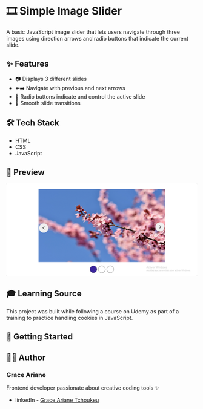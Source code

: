 # 🎞️ Simple Image Slider

A basic JavaScript image slider that lets users navigate through three images using direction arrows and radio buttons that indicate the current slide.

## ✨ Features

- 📷 Displays 3 different slides  
- ⬅️➡️ Navigate with previous and next arrows  
- 🔘 Radio buttons indicate and control the active slide  
- 🎯 Smooth slide transitions  

## 🛠️ Tech Stack

- HTML  
- CSS  
- JavaScript

## 📸 Preview

![preview](ressources/preview.png)

## 🎓 Learning Source
This project was built while following a course on Udemy as part of a training to practice handling cookies in JavaScript.

## 🚀 Getting Started


## 👨‍💻 Author

### Grace Ariane
Frontend developer passionate about creative coding tools ✨
- linkedIn - [Grace Ariane Tchoukeu](https://www.linkedin.com/in/grace-ariane-tchoukeu)